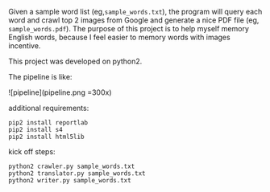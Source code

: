 Given a sample word list (eg,```sample_words.txt```), the program will query each word and crawl top 2 images from Google and generate a nice PDF file (eg, ```sample_words.pdf```).
The purpose of this project is to help myself memory English words, because I feel easier to memory words with images incentive.

This project was developed on python2.

The pipeline is like:

![pipeline](pipeline.png =300x)

additional requirements:  
```
pip2 install reportlab
pip2 install s4
pip2 install html5lib
```

kick off steps:  
```
python2 crawler.py sample_words.txt
python2 translator.py sample_words.txt
python2 writer.py sample_words.txt
```
